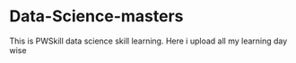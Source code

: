 # Data-Science-masters
This is PWSkill data science skill learning. Here i upload all my learning day wise
